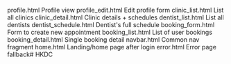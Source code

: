 profile.html Profile view
profile_edit.html Edit profile form
clinic_list.html List all clinics
clinic_detail.html Clinic details + schedules
dentist_list.html List all dentists
dentist_schedule.html Dentist's full schedule
booking_form.html Form to create new appointment
booking_list.html List of user bookings
booking_detail.html Single booking detail
navbar.html Common nav fragment
home.html Landing/home page after login
error.html Error page fallback# HKDC
